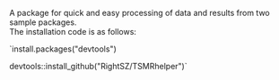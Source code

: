 A package for quick and easy processing of data and results from two sample packages.  
The installation code is as follows:  

`install.packages("devtools")  

devtools::install_github("RightSZ/TSMRhelper")`
